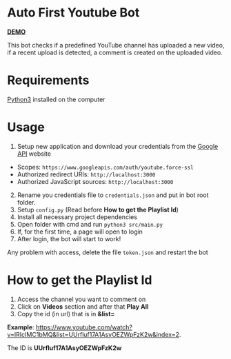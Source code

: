 # Auto First Youtube Bot

[**DEMO**](https://youtu.be/IRIcIMC1bMQ "DEMO")

This bot checks if a predefined YouTube channel has uploaded a new video, if a recent upload is detected, a comment is created on the uploaded video.

# Requirements

[Python3](https://www.python.org) installed on the computer

# Usage

1. Setup new application and download your credentials from the [Google API](https://console.developers.google.com "Google API") website 
- Scopes: `https://www.googleapis.com/auth/youtube.force-ssl`
- Authorized redirect URIs: `http://localhost:3000` 
- Authorized JavaScript sources: `http://localhost:3000`
2. Rename you credentials file to `credentials.json` and put in bot root folder.
3. Setup `config.py` (Read before **How to get the Playlist Id**)
4. Install all necessary project dependencies
5. Open folder with cmd and run `python3 src/main.py`
6. If, for the first time, a page will open to login
7. After login, the bot will start to work!

Any problem with access, delete the file `token.json` and restart the bot

# How to get the Playlist Id
1. Access the channel you want to comment on
2. Click on **Videos** section and after that **Play All**
3. Copy the id (in url) that is in **&list=**

**Example**: https://www.youtube.com/watch?v=IRIcIMC1bMQ&list=UUrfluf17A1AsyOEZWpFzK2w&index=2.

The ID is **UUrfluf17A1AsyOEZWpFzK2w**
